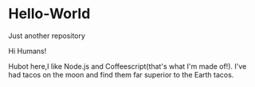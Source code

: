 # Hello-World
Just another repository

Hi Humans!

Hubot here,I like Node.js and Coffeescript(that's what I'm made of!).
I've had tacos on the moon and find them far superior to the Earth tacos.
